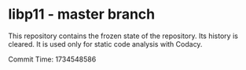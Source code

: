 # libp11 - master branch

This repository contains the frozen state of the repository.
Its history is cleared. It is used only for static code
analysis with Codacy.

Commit Time: 1734548586